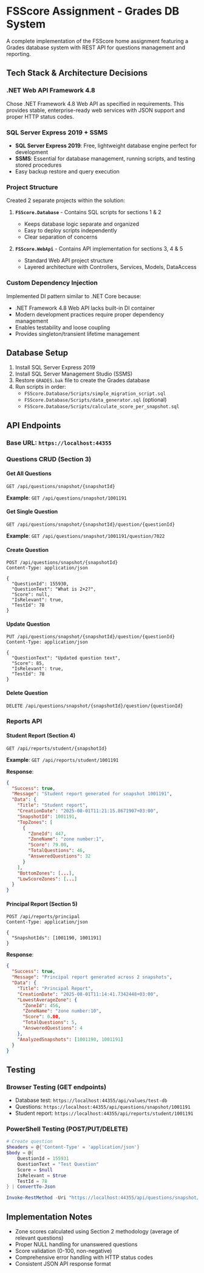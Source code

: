 # FSScore Assignment - Grades DB System

A complete implementation of the FSScore home assignment featuring a Grades database system with REST API for questions management and reporting.

## Tech Stack & Architecture Decisions

### .NET Web API Framework 4.8
Chose .NET Framework 4.8 Web API as specified in requirements. This provides stable, enterprise-ready web services with JSON support and proper HTTP status codes.

### SQL Server Express 2019 + SSMS
- **SQL Server Express 2019**: Free, lightweight database engine perfect for development
- **SSMS**: Essential for database management, running scripts, and testing stored procedures
- Easy backup restore and query execution

### Project Structure
Created 2 separate projects within the solution:

1. **`FSScore.Database`** - Contains SQL scripts for sections 1 & 2
   - Keeps database logic separate and organized
   - Easy to deploy scripts independently
   - Clear separation of concerns

2. **`FSScore.WebApi`** - Contains API implementation for sections 3, 4 & 5
   - Standard Web API project structure
   - Layered architecture with Controllers, Services, Models, DataAccess

### Custom Dependency Injection
Implemented DI pattern similar to .NET Core because:
- .NET Framework 4.8 Web API lacks built-in DI container
- Modern development practices require proper dependency management
- Enables testability and loose coupling
- Provides singleton/transient lifetime management

## Database Setup

1. Install SQL Server Express 2019
2. Install SQL Server Management Studio (SSMS)
3. Restore `GRADES.bak` file to create the Grades database
4. Run scripts in order:
   - `FSScore.Database/Scripts/simple_migration_script.sql`
   - `FSScore.Database/Scripts/data_generator.sql` (optional)
   - `FSScore.Database/Scripts/calculate_score_per_snapshot.sql`

## API Endpoints

### Base URL: `https://localhost:44355`

### Questions CRUD (Section 3)

#### Get All Questions
```http
GET /api/questions/snapshot/{snapshotId}
```
**Example**: `GET /api/questions/snapshot/1001191`

#### Get Single Question
```http
GET /api/questions/snapshot/{snapshotId}/question/{questionId}
```
**Example**: `GET /api/questions/snapshot/1001191/question/7022`

#### Create Question
```http
POST /api/questions/snapshot/{snapshotId}
Content-Type: application/json

{
  "QuestionId": 155930,
  "QuestionText": "What is 2+2?",
  "Score": null,
  "IsRelevant": true,
  "TestId": 78
}
```

#### Update Question
```http
PUT /api/questions/snapshot/{snapshotId}/question/{questionId}
Content-Type: application/json

{
  "QuestionText": "Updated question text",
  "Score": 85,
  "IsRelevant": true,
  "TestId": 78
}
```

#### Delete Question
```http
DELETE /api/questions/snapshot/{snapshotId}/question/{questionId}
```

### Reports API

#### Student Report (Section 4)
```http
GET /api/reports/student/{snapshotId}
```
**Example**: `GET /api/reports/student/1001191`

**Response**:
```json
{
  "Success": true,
  "Message": "Student report generated for snapshot 1001191",
  "Data": {
    "Title": "Student report",
    "CreationDate": "2025-08-01T11:21:15.8671907+03:00",
    "SnapshotId": 1001191,
    "TopZones": [
      {
        "ZoneId": 447,
        "ZoneName": "zone number:1",
        "Score": 79.00,
        "TotalQuestions": 46,
        "AnsweredQuestions": 32
      }
    ],
    "BottomZones": [...],
    "LowScoreZones": [...]
  }
}
```

#### Principal Report (Section 5)
```http
POST /api/reports/principal
Content-Type: application/json

{
  "SnapshotIds": [1001190, 1001191]
}
```

**Response**:
```json
{
  "Success": true,
  "Message": "Principal report generated across 2 snapshots",
  "Data": {
    "Title": "Principal Report",
    "CreationDate": "2025-08-01T11:14:41.7342448+03:00",
    "LowestAverageZone": {
      "ZoneId": 456,
      "ZoneName": "zone number:10",
      "Score": 0.00,
      "TotalQuestions": 5,
      "AnsweredQuestions": 4
    },
    "AnalyzedSnapshots": [1001190, 1001191]
  }
}
```

## Testing

### Browser Testing (GET endpoints)
- Database test: `https://localhost:44355/api/values/test-db`
- Questions: `https://localhost:44355/api/questions/snapshot/1001191`
- Student report: `https://localhost:44355/api/reports/student/1001191`

### PowerShell Testing (POST/PUT/DELETE)
```powershell
# Create question
$headers = @{'Content-Type' = 'application/json'}
$body = @{
    QuestionId = 155931
    QuestionText = "Test Question"
    Score = $null
    IsRelevant = $true
    TestId = 78
} | ConvertTo-Json

Invoke-RestMethod -Uri "https://localhost:44355/api/questions/snapshot/1001191" -Method POST -Headers $headers -Body $body
```

## Implementation Notes

- Zone scores calculated using Section 2 methodology (average of relevant questions)
- Proper NULL handling for unanswered questions
- Score validation (0-100, non-negative)
- Comprehensive error handling with HTTP status codes
- Consistent JSON API response format